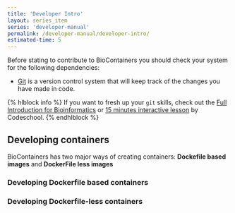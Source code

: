 ```yaml
---
title: 'Developer Intro'
layout: series_item
series: 'developer-manual'
permalink: /developer-manual/developer-intro/
estimated-time: 5
---
```


Before stating to contribute to BioContainers you should check your system for the following dependencies:

* [Git](https://github.com) is a version control system that will keep track of the changes you have made in code.

{% hlblock info %}
If you want to fresh up your `git` skills, check out the [Full Introduction for Bioinformatics](http://journals.plos.org/ploscompbiol/article?id=10.1371/journal.pcbi.1004947) or [15 minutes interactive lesson](https://try.github.io/levels/1/challenges/1) by Codeschool.
{% endhlblock %}


Developing containers
-----------------------

BioContainers has two major ways of creating containers: **Dockefile based images** and **DockerFile less images**

### Developing Dockerfile based containers


### Developing Dockerfile-less containers